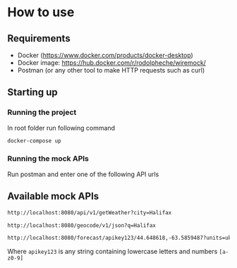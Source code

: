 # How to use
## Requirements
- Docker (https://www.docker.com/products/docker-desktop)
- Docker image: https://hub.docker.com/r/rodolpheche/wiremock/
- Postman (or any other tool to make HTTP requests such as curl)

## Starting up
### Running the project
In root folder run following command
```sh
docker-compose up
```
### Running the mock APIs
Run postman and enter one of the following API urls

## Available mock APIs
```sh
http://localhost:8080/api/v1/getWeather?city=Halifax
```
```sh
http://localhost:8080/geocode/v1/json?q=Halifax
```
```sh
http://localhost:8080/forecast/apikey123/44.648618,-63.5859487?units=uk2
```
Where `apikey123` is any string containing lowercase letters and numbers `[a-z0-9]`
